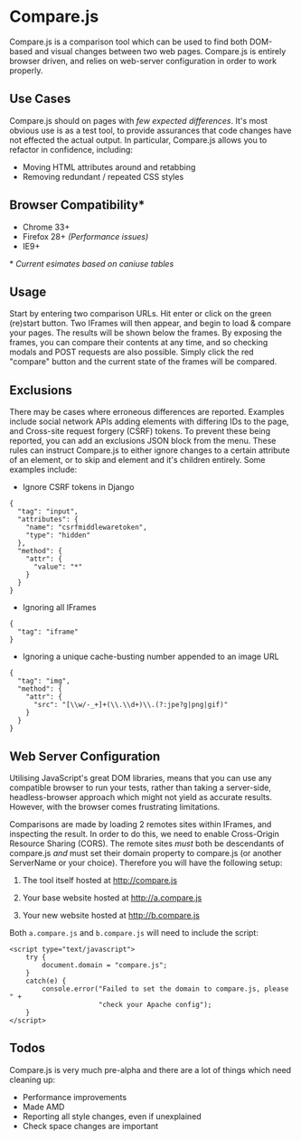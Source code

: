 Compare.js
==========

Compare.js is a comparison tool which can be used to find both DOM-based and visual changes between two web pages. Compare.js is entirely browser driven, and relies on web-server configuration in order to work properly.


Use Cases
---------
Compare.js should on pages with *few expected differences*. It's most obvious use is as a test tool, to provide assurances that code changes have not effected the actual output. In particular, Compare.js allows you to refactor in confidence, including:

* Moving HTML attributes around and retabbing
* Removing redundant / repeated CSS styles


Browser Compatibility*
---------------------
* Chrome 33+ 
* Firefox 28+ *(Performance issues)*
* IE9+

\* *Current esimates based on caniuse tables*


Usage
-----
Start by entering two comparison URLs. Hit enter or click on the green (re)start button. Two IFrames will then appear, and begin to load & compare your pages. The results will be shown below the frames. By exposing the frames, you can compare their contents at any time, and so checking modals and POST requests are also possible. Simply click the red "compare" button and the current state of the frames will be compared.

Exclusions
----------
There may be cases where erroneous differences are reported. Examples include social network APIs adding elements with differing IDs to the page, and Cross-site request forgery (CSRF) tokens. To prevent these being reported, you can add an exclusions JSON block from the menu. These rules can instruct Compare.js to either ignore changes to a certain attribute of an element, or to skip and element and it's children entirely. Some examples include:

* Ignore CSRF tokens in Django

```
{
  "tag": "input",
  "attributes": {
    "name": "csrfmiddlewaretoken",
    "type": "hidden"
  },
  "method": {
    "attr": {
      "value": "*"
    }
  }
}
```
    
* Ignoring all IFrames

```
{
  "tag": "iframe"
}
```
    
* Ignoring a unique cache-busting number appended to an image URL

```
{
  "tag": "img",
  "method": {
    "attr": {
      "src": "[\\w/-_+]+(\\.\\d+)\\.(?:jpe?g|png|gif)"
    }
  }
}
```


Web Server Configuration
------------------------
Utilising JavaScript's great DOM libraries, means that you can use any compatible browser to run your tests, rather than taking a server-side, headless-browser approach which might not yield as accurate results. However, with the browser comes frustrating limitations.

Comparisons are made by loading 2 remotes sites within IFrames, and inspecting the result. In order to do this, we need to enable Cross-Origin Resource Sharing (CORS). The remote sites *must* both be descendants of compare.js *and* must set their domain property to compare.js (or another ServerName or your choice). Therefore you will have the following setup:

1) The tool itself hosted at http://compare.js

2) Your base website hosted at http://a.compare.js

3) Your new website hosted at http://b.compare.js

Both `a.compare.js` and `b.compare.js` will need to include the script:

    <script type="text/javascript">
        try {
            document.domain = "compare.js";
        }
        catch(e) {
            console.error("Failed to set the domain to compare.js, please " +
                          "check your Apache config");
        }
    </script>


Todos
-----
Compare.js is very much pre-alpha and there are a lot of things which need cleaning up:

* Performance improvements
* Made AMD
* Reporting all style changes, even if unexplained
* Check space changes are important
